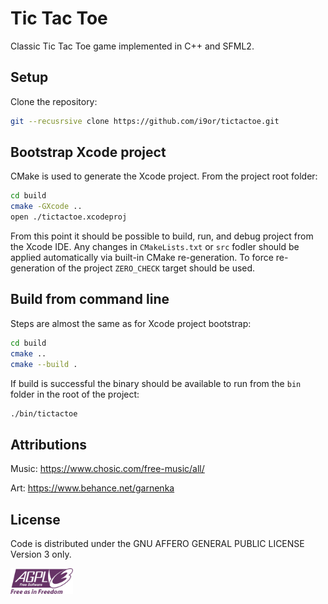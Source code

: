# Tic Tac Toe

Classic Tic Tac Toe game implemented in C++ and SFML2.

## Setup

Clone the repository:

```sh
git --recusrsive clone https://github.com/i9or/tictactoe.git
```

## Bootstrap Xcode project

CMake is used to generate the Xcode project. From the project root folder:

```sh
cd build
cmake -GXcode ..
open ./tictactoe.xcodeproj
```

From this point it should be possible to build, run, and debug project from the
Xcode IDE. Any changes in `CMakeLists.txt` or `src` fodler should be applied
automatically via built-in CMake re-generation. To force re-generation of the
project `ZERO_CHECK` target should be used.

## Build from command line

Steps are almost the same as for Xcode project bootstrap:

```sh
cd build
cmake ..
cmake --build .
```

If build is successful the binary should be available to run from the `bin`
folder in the root of the project:

```sh
./bin/tictactoe
```

## Attributions

Music: https://www.chosic.com/free-music/all/

Art: https://www.behance.net/garnenka

## License

Code is distributed under the GNU AFFERO GENERAL PUBLIC LICENSE Version 3 only.

<img src="./AGPLv3_Logo.svg" width="100"/>
